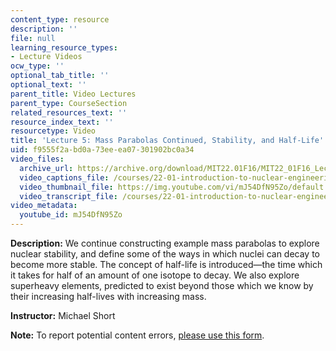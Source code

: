 ```yaml
---
content_type: resource
description: ''
file: null
learning_resource_types:
- Lecture Videos
ocw_type: ''
optional_tab_title: ''
optional_text: ''
parent_title: Video Lectures
parent_type: CourseSection
related_resources_text: ''
resource_index_text: ''
resourcetype: Video
title: 'Lecture 5: Mass Parabolas Continued, Stability, and Half-Life'
uid: f9555f2a-bd0a-73ee-ea07-301902bc0a34
video_files:
  archive_url: https://archive.org/download/MIT22.01F16/MIT22_01F16_Lec05_300k.mp4
  video_captions_file: /courses/22-01-introduction-to-nuclear-engineering-and-ionizing-radiation-fall-2016/8729c6741ad25f0a993856a8ad35fb9a_mJ54DfN95Zo.vtt
  video_thumbnail_file: https://img.youtube.com/vi/mJ54DfN95Zo/default.jpg
  video_transcript_file: /courses/22-01-introduction-to-nuclear-engineering-and-ionizing-radiation-fall-2016/070796817aacbd95389fc57d7d9ced35_mJ54DfN95Zo.pdf
video_metadata:
  youtube_id: mJ54DfN95Zo
---
```


**Description:** We continue constructing example mass parabolas to explore nuclear stability, and define some of the ways in which nuclei can decay to become more stable. The concept of half-life is introduced—the time which it takes for half of an amount of one isotope to decay. We also explore superheavy elements, predicted to exist beyond those which we know by their increasing half-lives with increasing mass.

**Instructor:** Michael Short

**Note:** To report potential content errors, [please use this form](https://forms.gle/8B2zcUvfCtgJdTdE7).